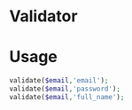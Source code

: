 # Validator
# Usage
```php
validate($email,'email');
validate($email,'password');
validate($email,'full_name');
```
